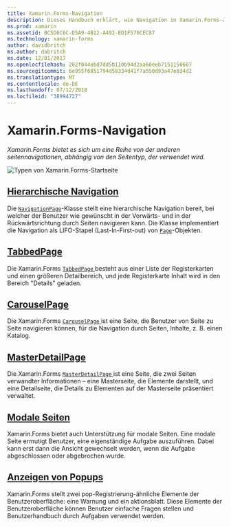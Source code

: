 ```yaml
---
title: Xamarin.Forms-Navigation
description: Dieses Handbuch erklärt, wie Navigation in Xamarin.Forms-apps ausgeführt wird. Xamarin.Forms bietet es sich um eine Reihe von der anderen seitennavigationen, abhängig von den Seitentyp, der verwendet wird.
ms.prod: xamarin
ms.assetid: BC5D0C6C-D5A9-4B12-A492-ED1F570CEC87
ms.technology: xamarin-forms
author: davidbritch
ms.author: dabritch
ms.date: 12/01/2017
ms.openlocfilehash: 202f044ebd7dd5b110b94d2aa60eeb7151150607
ms.sourcegitcommit: 6e955f6851794d58334d41f7a550d93a47e834d2
ms.translationtype: MT
ms.contentlocale: de-DE
ms.lasthandoff: 07/12/2018
ms.locfileid: "38994727"
---
```

# <a name="xamarinforms-navigation"></a>Xamarin.Forms-Navigation

_Xamarin.Forms bietet es sich um eine Reihe von der anderen seitennavigationen, abhängig von den Seitentyp, der verwendet wird._

![](images/page-types.png "Typen von Xamarin.Forms-Startseite")

## <a name="hierarchical-navigationhierarchicalmd"></a>[Hierarchische Navigation](hierarchical.md)

Die [`NavigationPage`](xref:Xamarin.Forms.NavigationPage)-Klasse stellt eine hierarchische Navigation bereit, bei welcher der Benutzer wie gewünscht in der Vorwärts- und in der Rückwärtsrichtung durch Seiten navigieren kann. Die Klasse implementiert die Navigation als LIFO-Stapel (Last-In-First-out) von [`Page`](xref:Xamarin.Forms.Page)-Objekten.

## <a name="tabbedpagetabbed-pagemd"></a>[TabbedPage](tabbed-page.md)

Die Xamarin.Forms [ `TabbedPage` ](xref:Xamarin.Forms.TabbedPage) besteht aus einer Liste der Registerkarten und einen größeren Detailbereich, und jede Registerkarte Inhalt wird in den Bereich "Details" geladen.

## <a name="carouselpagecarousel-pagemd"></a>[CarouselPage](carousel-page.md)

Die Xamarin.Forms [ `CarouselPage` ](xref:Xamarin.Forms.CarouselPage) ist eine Seite, die Benutzer von Seite zu Seite navigieren können, für die Navigation durch Seiten, Inhalte, z. B. einen Katalog.

## <a name="masterdetailpagemaster-detail-pagemd"></a>[MasterDetailPage](master-detail-page.md)

Die Xamarin.Forms [ `MasterDetailPage` ](xref:Xamarin.Forms.MasterDetailPage) ist eine Seite, die zwei Seiten verwandter Informationen – eine Masterseite, die Elemente darstellt, und eine Detailseite, die Details zu Elementen auf der Masterseite präsentiert verwaltet.

## <a name="modal-pagesmodalmd"></a>[Modale Seiten](modal.md)

Xamarin.Forms bietet auch Unterstützung für modale Seiten. Eine modale Seite ermutigt Benutzer, eine eigenständige Aufgabe auszuführen. Dabei kann erst dann die Ansicht gewechselt werden, wenn die Aufgabe abgeschlossen oder abgebrochen wurde.

## <a name="displaying-pop-upspop-upsmd"></a>[Anzeigen von Popups](pop-ups.md)

Xamarin.Forms stellt zwei pop-Registrierung-ähnliche Elemente der Benutzeroberfläche: eine Warnung und ein aktionsblatt. Diese Elemente der Benutzeroberfläche können Benutzer einfache Fragen stellen und Benutzerhandbuch durch Aufgaben verwendet werden.
